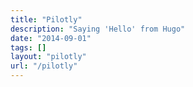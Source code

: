```yaml
---
title: "Pilotly"
description: "Saying 'Hello' from Hugo"
date: "2014-09-01"
tags: []
layout: "pilotly"
url: "/pilotly"
---
```

